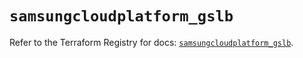 # `samsungcloudplatform_gslb`

Refer to the Terraform Registry for docs: [`samsungcloudplatform_gslb`](https://registry.terraform.io/providers/samsungsdscloud/samsungcloudplatform/3.13.0/docs/resources/gslb).
